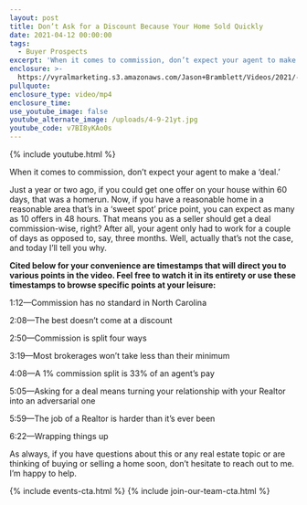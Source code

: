 ```yaml
---
layout: post
title: Don’t Ask for a Discount Because Your Home Sold Quickly
date: 2021-04-12 00:00:00
tags:
  - Buyer Prospects
excerpt: 'When it comes to commission, don’t expect your agent to make a ‘deal.’'
enclosure: >-
  https://vyralmarketing.s3.amazonaws.com/Jason+Bramblett/Videos/2021/-+Jason+Bramblett+Real+Estate+(1).mp4
pullquote:
enclosure_type: video/mp4
enclosure_time:
use_youtube_image: false
youtube_alternate_image: /uploads/4-9-21yt.jpg
youtube_code: v7BI8yKAo0s
---
```

{% include youtube.html %}

When it comes to commission, don’t expect your agent to make a ‘deal.’

Just a year or two ago, if you could get one offer on your house within 60 days, that was a homerun. Now, if you have a reasonable home in a reasonable area that’s in a ‘sweet spot’ price point, you can expect as many as 10 offers in 48 hours. That means you as a seller should get a deal commission-wise, right? After all, your agent only had to work for a couple of days as opposed to, say, three months. Well, actually that’s not the case, and today I’ll tell you why.&nbsp;

**Cited below for your convenience are timestamps that will direct you to various points in the video. Feel free to watch it in its entirety or use these timestamps to browse specific points at your leisure:**

1:12—Commission has no standard in North Carolina

2:08—The best doesn’t come at a discount&nbsp;

2:50—Commission is split four ways

3:19—Most brokerages won’t take less than their minimum

4:08—A 1% commission split is 33% of an agent’s pay&nbsp;

5:05—Asking for a deal means turning your relationship with your Realtor into an adversarial one

5:59—The job of a Realtor is harder than it’s ever been

6:22—Wrapping things up

As always, if you have questions about this or any real estate topic or are thinking of buying or selling a home soon, don’t hesitate to reach out to me. I’m happy to help.

{% include events-cta.html %} {% include join-our-team-cta.html %}
